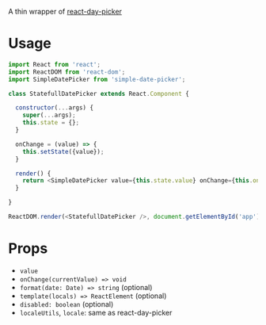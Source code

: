 A thin wrapper of [react-day-picker](https://github.com/gpbl/react-day-picker)

# Usage

```js
import React from 'react';
import ReactDOM from 'react-dom';
import SimpleDatePicker from 'simple-date-picker';

class StatefullDatePicker extends React.Component {

  constructor(...args) {
    super(...args);
    this.state = {};
  }

  onChange = (value) => {
    this.setState({value});
  }

  render() {
    return <SimpleDatePicker value={this.state.value} onChange={this.onChange} />;
  }

}

ReactDOM.render(<StatefullDatePicker />, document.getElementById('app'));
```

# Props

- `value`
- `onChange(currentValue) => void`
- `format(date: Date) => string` (optional)
- `template(locals) => ReactElement` (optional)
- `disabled: boolean` (optional)
- `localeUtils`, `locale`: same as react-day-picker